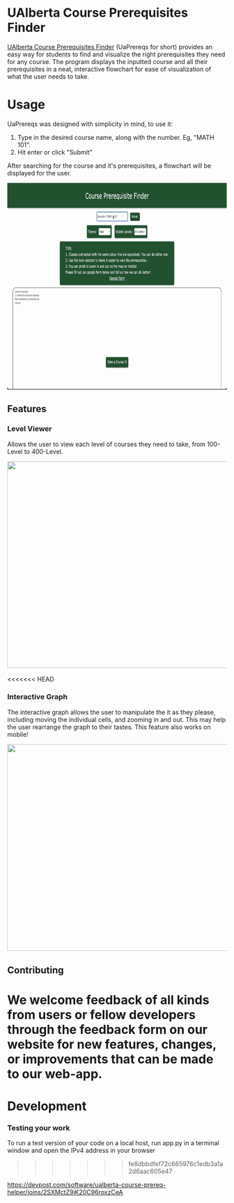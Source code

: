 # UAlberta Course Prerequisites Finder
[UAlberta Course Prerequisites Finder](https://www.uaprereqs.ca/) (UaPrereqs for short) provides an easy way for students to find and visualize the right prerequisites they need for any course. The program displays the inputted course and all their prerequisites in a neat, interactive flowchart for ease of visualization of what the user needs to take.


# Usage

UaPrereqs was designed with simplicity in mind, to use it:

 1. Type in the desired course name, along with the number. Eg, "MATH 101".
 2. Hit enter or click "Submit"

After searching for the course and it's prerequisites, a flowchart will be displayed for the user.

<img src="https://github.com/ConnorMcDonalds97/Ualberta-Course-Prerequisite-Finder/blob/READMEUpdate/Assets/Usage%20Clip.gif" width="838" height="475"/>

## Features

### Level Viewer
Allows the user to view each level of courses they need to take, from 100-Level to 400-Level.

<img src="https://github.com/ConnorMcDonalds97/Ualberta-Course-Prerequisite-Finder/blob/READMEUpdate/Assets/LevelViewerClip.gif" width="838" height="475"/>

<<<<<<< HEAD

### Interactive Graph
The interactive graph allows the user to manipulate the it as they please, including moving the individual cells, and zooming in and out. This may help the user rearrange the graph to their tastes. This feature also works on mobile!

<img src="https://github.com/ConnorMcDonalds97/Ualberta-Course-Prerequisite-Finder/blob/READMEUpdate/Assets/InterGraph.gif" width="838" height="475"/>

## Contributing
We welcome feedback of all kinds from users or fellow developers through the feedback form on our website for new features, changes, or improvements that can be made to our web-app.
=======
# Development

### Testing your work
To run a test version of your code on a local host, run app.py in a terminal window and open the IPv4 address in your browser
>>>>>>> fe8dbbdfef72c665976c1edb3a1a2d6aac605e47

https://devpost.com/software/ualberta-course-prereq-helper/joins/2SXMctZ9iK20C96roxzCeA
